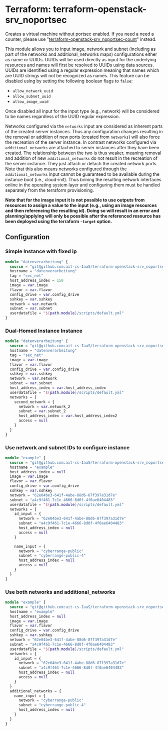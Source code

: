 # Terraform: terraform-openstack-srv_noportsec

Creates a virtual machine without portsec enabled. If you need a need a counter, please use "[terraform-openstack-srv_noportsec-count](https://github.com/ait-cs-IaaS/terraform-openstack-srv_noportsec-count)" instead.

This module allows you to input image, network and subnet (including as part of the networks and additional_networks maps) configurations
either as name or UUIDs. UUIDs will be used directly as input for the underlying resources and names will first be resolved to UUIDs
using data sources. UUIDs are identified using a regular expression meaning that names which are UUID strings will not be recognized as names. This feature can be disabled using by setting the following boolean flags to `false`:

- `allow_network_uuid`
- `allow_subnet_uuid`
- `allow_image_uuid`

Once disabled all input for the input type (e.g., network) will be considered to be names regardless of the UUID regular expression.

Networks configured via the `networks` input are considered as inherent parts of the created server instances.
Thus any configuration changes resulting in the removal or addition of new ports (created from `networks`) will also
force the recreation of the server instance. In contrast networks configured via `additional_networks` are attached
to server instances after they have been created. The relationship between the two is thus weaker, meaning removal and
addition of new `additional_networks` do not result in the recreation of the server instance. They just attach or detach
the created network ports. Note that this also means networks configured through the `additional_networks` input cannot
be guaranteed to be available during the instance boot (i.e., cloud-init). Thus brining the resulting network interfaces
online in the operating system layer and configuring them must be handled separately from the terraform provisioning.

**Note that for the image input it is not possible to use outputs from resources to assign a value to the input (e.g., using an image resources and then referencing the resulting id). Doing so will result in an error and planning/applying will only be possible after the referenced resource has been deployed using the terraform `-target`
option.**

## Configuration

### Simple Instance with fixed ip

```terraform
module "datenverarbeitung" {
  source = "git@github.com:ait-cs-IaaS/terraform-openstack-srv_noportsec.git"
  hostname = "datenverarbeitung"
  tag = "sec_net"
  host_address_index = 150
  image = var.image
  flavor = var.flavor
  config_drive = var.config_drive
  sshkey = var.sshkey
  network = var.network
  subnet = var.subnet
  userdatafile = "${path.module}/scripts/default.yml"
}

```

### Dual-Homed Instance Instance

```terraform
module "datenverarbeitung" {
  source = "git@github.com:ait-cs-IaaS/terraform-openstack-srv_noportsec.git"
  hostname = "datenverarbeitung"
  tag = "sec_net"
  image = var.image
  flavor = var.flavor
  config_drive = var.config_drive
  sshkey = var.sshkey
  network = var.network
  subnet = var.subnet
  host_address_index = var.host_address_index
  userdatafile = "${path.module}/scripts/default.yml"
  networks = {
    second_network = {
      network = var.network_2
      subnet = var.subnet_2
      host_address_index = var.host_address_index2
      access = null
    }
  }
}
```

### Use network and subnet IDs to configure instance

```terraform
module "example" {
  source = "git@github.com:ait-cs-IaaS/terraform-openstack-srv_noportsec.git"
  hostname = "example"
  host_address_index = null
  image = var.image
  flavor = var.flavor
  config_drive = var.config_drive
  sshkey = var.sshkey
  network = "62e04be3-641f-4abe-88d6-87f397a31d7e"
  subnet = "a4c9f461-7c1e-4666-8d0f-4f0ae6404483"
  userdatafile = "${path.module}/scripts/default.yml"
  networks = {
    id_input = {
      network = "62e04be3-641f-4abe-88d6-87f397a31d7e"
      subnet = "a4c9f461-7c1e-4666-8d0f-4f0ae6404483"
      host_address_index = null
      access = null
    }

    name_input = {
      network = "cyberrange-public"
      subnet = "cyberrange-public-4"
      host_address_index = null
      access = null
    }
  }
}
```

### Use both networks and additional_networks

```terraform
module "example" {
  source = "git@github.com:ait-cs-IaaS/terraform-openstack-srv_noportsec.git"
  hostname = "example"
  host_address_index = null
  image = var.image
  flavor = var.flavor
  config_drive = var.config_drive
  sshkey = var.sshkey
  network = "62e04be3-641f-4abe-88d6-87f397a31d7e"
  subnet = "a4c9f461-7c1e-4666-8d0f-4f0ae6404483"
  userdatafile = "${path.module}/scripts/default.yml"
  networks = {
    id_input = {
      network = "62e04be3-641f-4abe-88d6-87f397a31d7e"
      subnet = "a4c9f461-7c1e-4666-8d0f-4f0ae6404483"
      host_address_index = null
      access = null
    }
  }
  additional_networks = {
    name_input = {
      network = "cyberrange-public"
      subnet = "cyberrange-public-4"
      host_address_index = null
    }
  }
}
```
